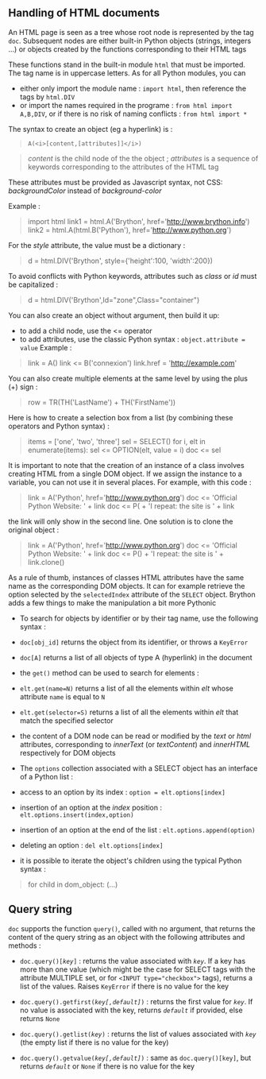 ## Handling of HTML documents

An HTML page is seen as a tree whose root node is represented by the tag `doc`. Subsequent nodes are either built-in Python objects (strings, integers ...) or objects created by the functions corresponding to their HTML tags

These functions stand in the built-in module `html` that must be imported. The tag name is in uppercase letters. As for all Python modules, you can 

- either only import the module name : `import html`, then reference the tags by `html.DIV`
- or import the names required in the programe : `from html import A,B,DIV`, or if there is no risk of naming conflicts : `from html import *`

The syntax to create an object (eg a hyperlink) is :
> `A(<i>[content,[attributes]]</i>)`

> _content_ is the child node of the the object ; _attributes_ is a sequence of keywords corresponding to the attributes of the HTML tag

These attributes must be provided as Javascript syntax, not CSS: _backgroundColor_ instead of _background-color_
</dl>
Example :

>    import html
>    link1 = html.A('Brython', href='http://www.brython.info')
>    link2 = html.A(html.B('Python'), href='http://www.python.org')

For the _style_ attribute, the value must be a dictionary :

>    d = html.DIV('Brython', style={'height':100, 'width':200})

To avoid conflicts with Python keywords, attributes such as _class_ or _id_ must be capitalized :

>    d = html.DIV('Brython',Id="zone",Class="container")

You can also create an object without argument, then build it up:

- to add a child node, use the <= operator
- to add attributes, use the classic Python syntax : `object.attribute = value`
Example :    
>    link = A()
>    link <= B('connexion')    link.href = 'http://example.com'

You can also create multiple elements at the same level by using the plus (+) sign :

>    row = TR(TH('LastName') + TH('FirstName'))

Here is how to create a selection box from a list (by combining these operators and Python syntax) :

>    items = ['one', 'two', 'three']
>    sel = SELECT()
>    for i, elt in enumerate(items):
>        sel <= OPTION(elt, value = i)
>    doc <= sel

It is important to note that the creation of an instance of a class involves creating HTML from a single DOM object. If we assign the instance to a variable, you can not use it in several places. For example, with this code :

>    link = A('Python', href='http://www.python.org')
>    doc <= 'Official Python Website: ' + link
>    doc <= P( + 'I repeat: the site is ' + link

the link will only show in the second line. One solution is to clone the original object :

>    link = A('Python', href='http://www.python.org')
>    doc <= 'Official Python Website: ' + link
>    doc <= P() + 'I repeat: the site is ' + link.clone()

As a rule of thumb, instances of classes HTML attributes have the same name as the corresponding DOM objects. It can for example retrieve the option selected by the `selectedIndex` attribute of the `SELECT` object. Brython adds a few things to make the manipulation a bit more Pythonic

- To search for objects by identifier or by their tag name, use the following syntax :

 - `doc[obj_id]`  returns the object from its identifier, or throws a `KeyError`
 - `doc[A]`  returns a list of all objects of type A (hyperlink) in the document
 - the `get()` method can be used to search for elements :

  - `elt.get(name=N)` returns a list of all the elements within _elt_ whose attribute `name` is equal to `N`
  - `elt.get(selector=S)` returns a list of all the elements within _elt_ that match the specified selector


- the content of a DOM node can be read or modified by the _text_ or _html_ attributes, corresponding to _innerText_ (or _textContent_) and _innerHTML_ respectively for DOM objects

- The `options` collection associated with a SELECT object has an interface of a Python list :

 - access to an option by its index : `option = elt.options[index]`
 - insertion of an option at the _index_ position : `elt.options.insert(index,option)`
 - insertion of an option at the end of the list : `elt.options.append(option)`
 - deleting an option : `del elt.options[index]`

- it is possible to iterate the object's children using the typical Python syntax : 

>    for child in dom_object:
>       (...)

## Query string

`doc` supports the function `query()`, called with no argument, that returns the content of the query string as an object with the following attributes and methods :

- <code>doc.query()[<i>key</i>]</code> : returns the value associated with _`key`_. If a key has more than one value (which might be the case for SELECT tags with the attribute MULTIPLE set, or for `<INPUT type="checkbox">` tags), returns a list of the values. Raises `KeyError` if there is no value for the key

- <code>doc.query().getfirst(<i>key[,default]</i>)</code> : returns the first value for _`key`_. If no value is associated with the key, returns _`default`_ if provided, else returns `None`

- <code>doc.query().getlist(<i>key</i>)</code> : returns the list of values associated with _`key`_ (the empty list if there is no value for the key)

- <code>doc.query().getvalue(<i>key[,default]</i>)</code> : same as `doc.query()[key]`, but returns _`default`_ or `None` if there is no value for the key

